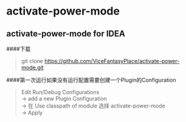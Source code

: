 activate-power-mode
====

activate-power-mode for IDEA
-------

####下载
>git clone https://github.com/ViceFantasyPlace/activate-power-mode.git

####第一次运行如果没有运行配置需要创建一个Plugin的Configuration
>Edit Run/Debug Configurations <br>
>-> add a new Plugin Configuration <br>
>-> 在 Use classpath of module 选择 activate-power-mode <br>
>-> Apply <br>
